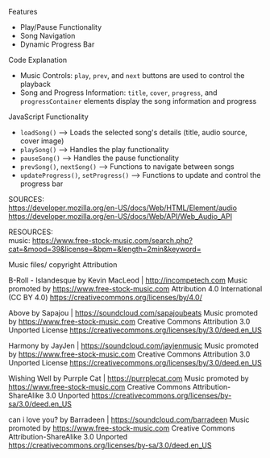 Features </br>
* Play/Pause Functionality
* Song Navigation
* Dynamic Progress Bar



Code Explanation </br>

* Music Controls: `play`, `prev`, and `next` buttons are used to control the playback
* Song and Progress Information: `title`, `cover`, `progress`, and `progressContainer` elements display the song information and progress

JavaScript Functionality </br>
* `loadSong()` --> Loads the selected song's details (title, audio source, cover image)
* `playSong()` --> Handles the play functionality
* `pauseSong()` --> Handles the pause functionality
* `prevSong()`, `nextSong()` --> Functions to navigate between songs
* `updateProgress()`, `setProgress()` --> Functions to update and control the progress bar

SOURCES: </br>
https://developer.mozilla.org/en-US/docs/Web/HTML/Element/audio
https://developer.mozilla.org/en-US/docs/Web/API/Web_Audio_API

RESOURCES: </br>
music:
https://www.free-stock-music.com/search.php?cat=&mood=39&license=&bpm=&length=2min&keyword=


Music files/ copyright Attribution

B-Roll - Islandesque by Kevin MacLeod | http://incompetech.com
Music promoted by https://www.free-stock-music.com
Attribution 4.0 International (CC BY 4.0)
https://creativecommons.org/licenses/by/4.0/


Above by Sapajou | https://soundcloud.com/sapajoubeats
Music promoted by https://www.free-stock-music.com
Creative Commons Attribution 3.0 Unported License
https://creativecommons.org/licenses/by/3.0/deed.en_US


Harmony by JayJen | https://soundcloud.com/jayjenmusic
Music promoted by https://www.free-stock-music.com
Creative Commons Attribution 3.0 Unported License
https://creativecommons.org/licenses/by/3.0/deed.en_US


Wishing Well by Purrple Cat | https://purrplecat.com
Music promoted by https://www.free-stock-music.com
Creative Commons Attribution-ShareAlike 3.0 Unported
https://creativecommons.org/licenses/by-sa/3.0/deed.en_US


can i love you? by Barradeen | https://soundcloud.com/barradeen
Music promoted by https://www.free-stock-music.com
Creative Commons Attribution-ShareAlike 3.0 Unported
https://creativecommons.org/licenses/by-sa/3.0/deed.en_US




